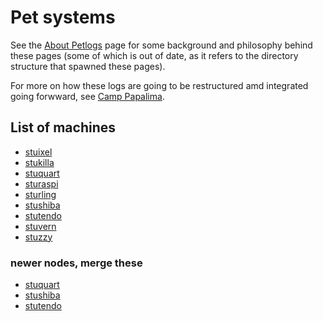 # Pet systems

See the [About Petlogs][old README] page for some background and philosophy behind these pages (some of which is out of date, as it refers to the directory structure that spawned these pages).

[old README]: (f66caf27-1b92-43ad-89f1-cb796fd15dc7.md)

For more on how these logs are going to be restructured amd integrated going forwward, see [Camp Papalima](4f705b65-cc3c-4f66-a256-ae5e5777d276.md).

## List of machines

- [stuixel](2c42d49f-88a0-4af5-9b2b-f209eec08a92.md)
- [stukilla](62907e4e-f535-4676-9863-91c1e3b2eb2d.md)
- [stuquart](eaac9d0b-dc62-4b54-9983-feb76c54da5b.md)
- [sturaspi](425e5cda-e1ef-4d01-a346-5c2b072e767e.md)
- [sturling](70988968-e980-4d15-93ce-1a2eeb67e77c.md)
- [stushiba](60b5d7c5-b966-4349-9ed8-92c4a4b74422.md)
- [stutendo](70fac3cc-17b3-408a-82f4-9e0253c5cecb.md)
- [stuvern](0aba9622-f21e-4b9e-949d-62265141e0c3.md)
- [stuzzy](8668a51b-83e9-465c-953d-f8de57201c8b.md)

### newer nodes, merge these

- [stuquart](9f92b5fb-34f7-49e8-81e9-39f1cc0e2888.md)
- [stushiba](7a8242c0-f6fc-42a1-a077-b1205bcae73d.md)
- [stutendo](30e0178d-b9df-4125-90e8-a52a7dda1456.md)
